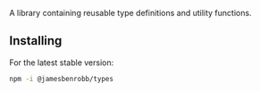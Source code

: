 A library containing reusable type definitions and utility functions.

## Installing

For the latest stable version:

```bash
npm -i @jamesbenrobb/types
```
